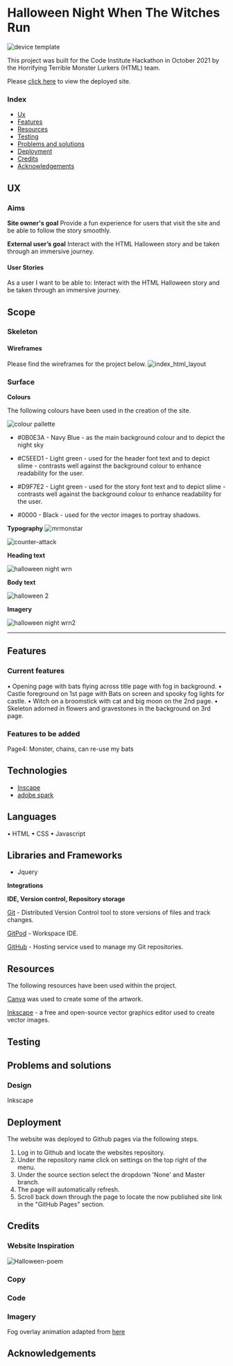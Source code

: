 # Halloween Night When The Witches Run

![device template](https://user-images.githubusercontent.com/65243328/137595051-4e689f4b-e633-4c37-acbc-61fe6c90f2e4.png)

This project was built for the Code Institute Hackathon in October 2021 by the Horrifying Terrible Monster Lurkers (HTML) team.

Please [click here](https://adowlin.github.io/spookathon-team7/) to view the deployed site.



### Index

- [Ux](#ux)
- [Features](#features)
- [Resources](#resources)
- [Testing](#testing)
- [Problems and solutions](#problems-and-solutions)
- [Deployment](#deployment)
- [Credits](#credits)
- [Acknowledgements](#acknowledgements)



## UX
 
### Aims

**Site owner's goal**
Provide a fun experience for users that visit the site and be able to follow the story smoothly.

**External user’s goal** 
Interact with the HTML Halloween story and be taken through an immersive journey.

 
#### User Stories

As a user I want to be able to: Interact with the HTML Halloween story and be taken through an immersive journey.



## Scope



### Skeleton



#### Wireframes

Please find the wireframes for the project below. 
![index_html_layout](https://user-images.githubusercontent.com/65243328/137497378-7265d2f1-ab8d-4646-9661-6e61e24d607a.png)


### Surface


**Colours**

The following colours have been used in the creation of the site.

![colour pallette](https://github.com/adowlin/spookathon-team7/blob/main/readme-assets/colorpalette.png?raw=true)

- #0B0E3A - Navy Blue - as the main background colour and to depict the night sky

- #C5EED1 - Light green - used for the header font text and to depict slime - contrasts well against the background colour to enhance readability for the user.

- #D9F7E2 - Light green - used for the story font text and to depict slime - contrasts well against the background colour to enhance readability for the user.

- #0000 - Black - used for the vector images to portray shadows. 


**Typography**
![mrmonstar](https://user-images.githubusercontent.com/65243328/137498123-76287d9b-571a-4a70-acef-b2be90e31293.png)

![counter-attack](https://user-images.githubusercontent.com/65243328/137498135-50eb3006-ade2-41e4-8a69-93d4956c41e9.png)



**Heading text**

![halloween night wrn](https://user-images.githubusercontent.com/65243328/137498993-02ee9ba7-51ca-440e-982d-817c14ec6d2a.JPG)



**Body text**

![halloween 2](https://user-images.githubusercontent.com/65243328/137626336-0bbeb7e3-6067-4f48-8da3-4712fee7640e.JPG)



**Imagery**

![halloween night wrn2](https://user-images.githubusercontent.com/65243328/137626218-495cdf0b-4775-47ce-89b2-744960b87c51.JPG)


---
## Features

### Current features

• Opening page with bats flying across title page with fog in background.
• Castle foreground on 1st page with Bats on screen and spooky fog lights for castle.
• Witch on a broomstick with cat and big moon on the 2nd page.
• Skeleton adorned in flowers and gravestones in the background on 3rd page.

### Features to be added

Page4: Monster, chains, can re-use my bats



## Technologies 

* [Inscape](https://inkscape.org/)
* [adobe spark](https://spark.adobe.com/sp/)



## Languages

• HTML
• CSS
• Javascript

## Libraries and Frameworks

* Jquery


**Integrations**


**IDE, Version control, Repository storage**

[Git](https://git-scm.com/) - Distributed Version Control tool to store versions of files and track changes.

[GitPod](https://gitpod.io/) - Workspace IDE.

[GitHub](https://github.com/) - Hosting service used to manage my Git repositories.


## Resources

The following resources have been used within the project.

[Canva](https://www.canva.com/) was used to create some of the artwork.

[Inkscape](https://inkscape.org/) - a free and open-source vector graphics editor used to create vector images.

## Testing



## Problems and solutions

### Design 
Inkscape

## Deployment 

The website was deployed to Github pages via the following steps.
1. Log in to Github and locate the websites repository.
2. Under the repository name click on settings on the top right of the menu.
3. Under the source section select the dropdown 'None' and Master branch.
4. The page will automatically refresh.
5. Scroll back down through the page to locate the now published site link in the "GitHub Pages" section.


## Credits


### Website Inspiration
![Halloween-poem](https://user-images.githubusercontent.com/65243328/137500980-6c598948-cdaa-4b32-9ffe-fe75ee611294.jpg)


### Copy


### Code


### Imagery
Fog overlay animation adapted from [here](https://github.com/WebDevSHORTS/Fog-Overlay-Animation)


## Acknowledgements
